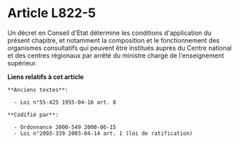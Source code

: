 # Article L822-5

Un décret en Conseil d'Etat détermine les conditions d'application du présent chapitre, et notamment la composition et le
fonctionnement des organismes consultatifs qui peuvent être institués auprès du Centre national et des centres régionaux par
arrêté du ministre chargé de l'enseignement supérieur.

**Liens relatifs à cet article**

	**Anciens textes**:

	  - Loi n°55-425 1955-04-16 art. 8

	**Codifié par**:

	  - Ordonnance 2000-549 2000-06-15
	  - Loi n°2003-339 2003-04-14 art. 1 (loi de ratification)
